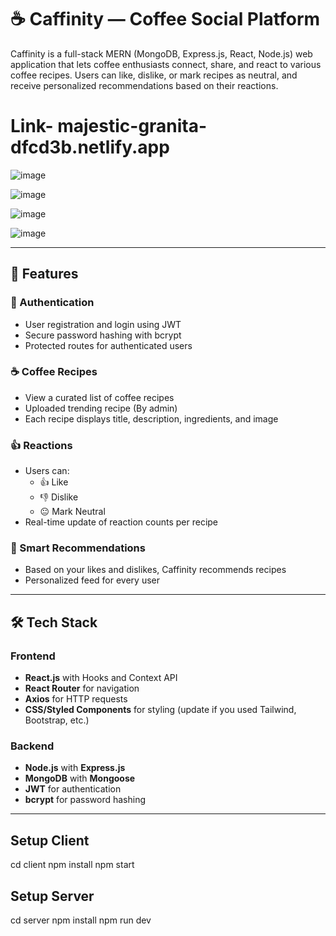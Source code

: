 # ☕ Caffinity — Coffee Social Platform

Caffinity is a full-stack MERN (MongoDB, Express.js, React, Node.js) web application that lets coffee enthusiasts connect, share, and react to various coffee recipes. Users can like, dislike, or mark recipes as neutral, and receive personalized recommendations based on their reactions. 

# Link- majestic-granita-dfcd3b.netlify.app

![image](https://github.com/user-attachments/assets/b3e8667e-fd83-4701-a61c-7f74a34ce9ce)


![image](https://github.com/user-attachments/assets/b7cd0343-5f2e-4c43-a1e5-e94affdecd3b)


![image](https://github.com/user-attachments/assets/0e22c7a8-21eb-4d2b-a12c-1c819cd85deb)


![image](https://github.com/user-attachments/assets/b18fbe5d-7ce7-4538-8577-c94688c2cc94)


---

## 📸 Features

### 🔐 Authentication
- User registration and login using JWT
- Secure password hashing with bcrypt
- Protected routes for authenticated users

### ☕ Coffee Recipes
- View a curated list of coffee recipes
- Uploaded trending recipe (By admin)
- Each recipe displays title, description, ingredients, and image

### 👍 Reactions
- Users can:
  - 👍 Like
  - 👎 Dislike
  - 😐 Mark Neutral
- Real-time update of reaction counts per recipe

### 🧠 Smart Recommendations
- Based on your likes and dislikes, Caffinity recommends recipes
- Personalized feed for every user


---

## 🛠️ Tech Stack

### Frontend
- **React.js** with Hooks and Context API
- **React Router** for navigation
- **Axios** for HTTP requests
- **CSS/Styled Components** for styling (update if you used Tailwind, Bootstrap, etc.)

### Backend
- **Node.js** with **Express.js**
- **MongoDB** with **Mongoose**
- **JWT** for authentication
- **bcrypt** for password hashing

---

## Setup Client

cd client
npm install
npm start

## Setup Server

cd server
npm install
npm run dev

